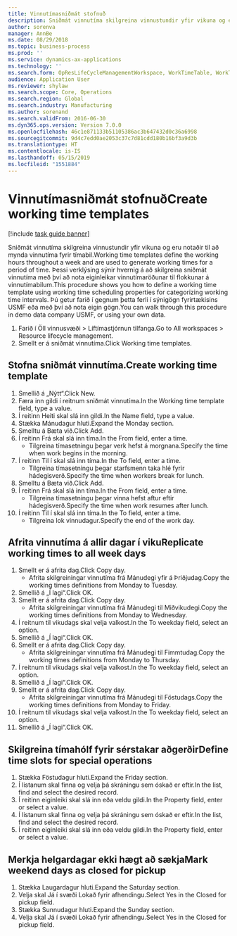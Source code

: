 ```yaml
---
title: Vinnutímasniðmát stofnuð
description: Sniðmát vinnutíma skilgreina vinnustundir yfir vikuna og eru notaðir til að mynda vinnutíma fyrir tímabil.
author: sorenva
manager: AnnBe
ms.date: 08/29/2018
ms.topic: business-process
ms.prod: ''
ms.service: dynamics-ax-applications
ms.technology: ''
ms.search.form: OpResLifeCycleManagementWorkspace, WorkTimeTable, WorkTimeCopyDayDialog
audience: Application User
ms.reviewer: shylaw
ms.search.scope: Core, Operations
ms.search.region: Global
ms.search.industry: Manufacturing
ms.author: sorenand
ms.search.validFrom: 2016-06-30
ms.dyn365.ops.version: Version 7.0.0
ms.openlocfilehash: 46c1e871133b51105386ac3b647432d0c36a6998
ms.sourcegitcommit: 9d4c7edd0ae2053c37c7d81cdd180b16bf3a9d3b
ms.translationtype: HT
ms.contentlocale: is-IS
ms.lasthandoff: 05/15/2019
ms.locfileid: "1551884"
---
```

# <a name="create-working-time-templates"></a><span data-ttu-id="dbfa8-103">Vinnutímasniðmát stofnuð</span><span class="sxs-lookup"><span data-stu-id="dbfa8-103">Create working time templates</span></span>

[!include [task guide banner](../../includes/task-guide-banner.md)]

<span data-ttu-id="dbfa8-104">Sniðmát vinnutíma skilgreina vinnustundir yfir vikuna og eru notaðir til að mynda vinnutíma fyrir tímabil.</span><span class="sxs-lookup"><span data-stu-id="dbfa8-104">Working time templates define the working hours throughout a week and are used to generate working times for a period of time.</span></span> <span data-ttu-id="dbfa8-105">Þessi verklýsing sýnir hvernig á að skilgreina sniðmát vinnutíma með því að nota eiginleikar vinnutímaröðunar til flokkunar á vinnutímabilum.</span><span class="sxs-lookup"><span data-stu-id="dbfa8-105">This procedure shows you how to define a working time template using working time scheduling properties for categorizing working time intervals.</span></span> <span data-ttu-id="dbfa8-106">Þú getur farið í gegnum þetta ferli í sýnigögn fyrirtækisins USMF eða með því að nota eigin gögn.</span><span class="sxs-lookup"><span data-stu-id="dbfa8-106">You can walk through this procedure in demo data company USMF, or using your own data.</span></span>

1. <span data-ttu-id="dbfa8-107">Farið í Öll vinnusvæði > Líftímastjórnun tilfanga.</span><span class="sxs-lookup"><span data-stu-id="dbfa8-107">Go to All workspaces > Resource lifecycle management.</span></span>
2. <span data-ttu-id="dbfa8-108">Smellt er á sniðmát vinnutíma.</span><span class="sxs-lookup"><span data-stu-id="dbfa8-108">Click Working time templates.</span></span>

## <a name="create-working-time-template"></a><span data-ttu-id="dbfa8-109">Stofna sniðmát vinnutíma.</span><span class="sxs-lookup"><span data-stu-id="dbfa8-109">Create working time template</span></span>
1. <span data-ttu-id="dbfa8-110">Smellið á „Nýtt“.</span><span class="sxs-lookup"><span data-stu-id="dbfa8-110">Click New.</span></span>
2. <span data-ttu-id="dbfa8-111">Færa inn gildi í reitnum sniðmát vinnutíma.</span><span class="sxs-lookup"><span data-stu-id="dbfa8-111">In the Working time template field, type a value.</span></span>
3. <span data-ttu-id="dbfa8-112">Í reitinn Heiti skal slá inn gildi.</span><span class="sxs-lookup"><span data-stu-id="dbfa8-112">In the Name field, type a value.</span></span>
4. <span data-ttu-id="dbfa8-113">Stækka Mánudagur hluti.</span><span class="sxs-lookup"><span data-stu-id="dbfa8-113">Expand the Monday section.</span></span>
5. <span data-ttu-id="dbfa8-114">Smelltu á Bæta við.</span><span class="sxs-lookup"><span data-stu-id="dbfa8-114">Click Add.</span></span>
6. <span data-ttu-id="dbfa8-115">Í reitinn Frá skal slá inn tíma.</span><span class="sxs-lookup"><span data-stu-id="dbfa8-115">In the From field, enter a time.</span></span>
    * <span data-ttu-id="dbfa8-116">Tilgreina tímasetningu þegar verk hefst á morgnana.</span><span class="sxs-lookup"><span data-stu-id="dbfa8-116">Specify the time when work begins in the morning.</span></span>  
7. <span data-ttu-id="dbfa8-117">Í reitinn Til í skal slá inn tíma.</span><span class="sxs-lookup"><span data-stu-id="dbfa8-117">In the To field, enter a time.</span></span>
    * <span data-ttu-id="dbfa8-118">Tilgreina tímasetningu þegar starfsmenn taka hlé fyrir hádegisverð.</span><span class="sxs-lookup"><span data-stu-id="dbfa8-118">Specify the time when workers break for lunch.</span></span>  
8. <span data-ttu-id="dbfa8-119">Smelltu á Bæta við.</span><span class="sxs-lookup"><span data-stu-id="dbfa8-119">Click Add.</span></span>
9. <span data-ttu-id="dbfa8-120">Í reitinn Frá skal slá inn tíma.</span><span class="sxs-lookup"><span data-stu-id="dbfa8-120">In the From field, enter a time.</span></span>
    * <span data-ttu-id="dbfa8-121">Tilgreina tímasetningu þegar vinna hefst aftur eftir hádegisverð.</span><span class="sxs-lookup"><span data-stu-id="dbfa8-121">Specify the time when work resumes after lunch.</span></span>  
10. <span data-ttu-id="dbfa8-122">Í reitinn Til í skal slá inn tíma.</span><span class="sxs-lookup"><span data-stu-id="dbfa8-122">In the To field, enter a time.</span></span>
    * <span data-ttu-id="dbfa8-123">Tilgreina lok vinnudagur.</span><span class="sxs-lookup"><span data-stu-id="dbfa8-123">Specify the end of the work day.</span></span>  

## <a name="replicate-working-times-to-all-week-days"></a><span data-ttu-id="dbfa8-124">Afrita vinnutíma á allir dagar í viku</span><span class="sxs-lookup"><span data-stu-id="dbfa8-124">Replicate working times to all week days</span></span>
1. <span data-ttu-id="dbfa8-125">Smellt er á afrita dag.</span><span class="sxs-lookup"><span data-stu-id="dbfa8-125">Click Copy day.</span></span>
    * <span data-ttu-id="dbfa8-126">Afrita skilgreiningar vinnutíma frá Mánudegi yfir á Þriðjudag.</span><span class="sxs-lookup"><span data-stu-id="dbfa8-126">Copy the working times definitions from Monday to Tuesday.</span></span>  
2. <span data-ttu-id="dbfa8-127">Smellið á „Í lagi“.</span><span class="sxs-lookup"><span data-stu-id="dbfa8-127">Click OK.</span></span>
3. <span data-ttu-id="dbfa8-128">Smellt er á afrita dag.</span><span class="sxs-lookup"><span data-stu-id="dbfa8-128">Click Copy day.</span></span>
    * <span data-ttu-id="dbfa8-129">Afrita skilgreiningar vinnutíma frá Mánudegi til Miðvikudegi.</span><span class="sxs-lookup"><span data-stu-id="dbfa8-129">Copy the working times definitions from Monday to Wednesday.</span></span>  
4. <span data-ttu-id="dbfa8-130">Í reitnum til vikudags skal velja valkost.</span><span class="sxs-lookup"><span data-stu-id="dbfa8-130">In the To weekday field, select an option.</span></span>
5. <span data-ttu-id="dbfa8-131">Smellið á „Í lagi“.</span><span class="sxs-lookup"><span data-stu-id="dbfa8-131">Click OK.</span></span>
6. <span data-ttu-id="dbfa8-132">Smellt er á afrita dag.</span><span class="sxs-lookup"><span data-stu-id="dbfa8-132">Click Copy day.</span></span>
    * <span data-ttu-id="dbfa8-133">Afrita skilgreiningar vinnutíma frá Mánudegi til Fimmtudag.</span><span class="sxs-lookup"><span data-stu-id="dbfa8-133">Copy the working times definitions from Monday to Thursday.</span></span>  
7. <span data-ttu-id="dbfa8-134">Í reitnum til vikudags skal velja valkost.</span><span class="sxs-lookup"><span data-stu-id="dbfa8-134">In the To weekday field, select an option.</span></span>
8. <span data-ttu-id="dbfa8-135">Smellið á „Í lagi“.</span><span class="sxs-lookup"><span data-stu-id="dbfa8-135">Click OK.</span></span>
9. <span data-ttu-id="dbfa8-136">Smellt er á afrita dag.</span><span class="sxs-lookup"><span data-stu-id="dbfa8-136">Click Copy day.</span></span>
    * <span data-ttu-id="dbfa8-137">Afrita skilgreiningar vinnutíma frá Mánudegi til Föstudags.</span><span class="sxs-lookup"><span data-stu-id="dbfa8-137">Copy the working times definitions from Monday to Friday.</span></span>  
10. <span data-ttu-id="dbfa8-138">Í reitnum til vikudags skal velja valkost.</span><span class="sxs-lookup"><span data-stu-id="dbfa8-138">In the To weekday field, select an option.</span></span>
11. <span data-ttu-id="dbfa8-139">Smellið á „Í lagi“.</span><span class="sxs-lookup"><span data-stu-id="dbfa8-139">Click OK.</span></span>

## <a name="define-time-slots-for-special-operations"></a><span data-ttu-id="dbfa8-140">Skilgreina tímahólf fyrir sérstakar aðgerðir</span><span class="sxs-lookup"><span data-stu-id="dbfa8-140">Define time slots for special operations</span></span>
1. <span data-ttu-id="dbfa8-141">Stækka Föstudagur hluti.</span><span class="sxs-lookup"><span data-stu-id="dbfa8-141">Expand the Friday section.</span></span>
2. <span data-ttu-id="dbfa8-142">Í listanum skal finna og velja þá skráningu sem óskað er eftir.</span><span class="sxs-lookup"><span data-stu-id="dbfa8-142">In the list, find and select the desired record.</span></span>
3. <span data-ttu-id="dbfa8-143">Í reitinn eiginleiki skal slá inn eða veldu gildi.</span><span class="sxs-lookup"><span data-stu-id="dbfa8-143">In the Property field, enter or select a value.</span></span>
4. <span data-ttu-id="dbfa8-144">Í listanum skal finna og velja þá skráningu sem óskað er eftir.</span><span class="sxs-lookup"><span data-stu-id="dbfa8-144">In the list, find and select the desired record.</span></span>
5. <span data-ttu-id="dbfa8-145">Í reitinn eiginleiki skal slá inn eða veldu gildi.</span><span class="sxs-lookup"><span data-stu-id="dbfa8-145">In the Property field, enter or select a value.</span></span>

## <a name="mark-weekend-days-as-closed-for-pickup"></a><span data-ttu-id="dbfa8-146">Merkja helgardagar ekki hægt að sækja</span><span class="sxs-lookup"><span data-stu-id="dbfa8-146">Mark weekend days as closed for pickup</span></span>
1. <span data-ttu-id="dbfa8-147">Stækka Laugardagur hluti.</span><span class="sxs-lookup"><span data-stu-id="dbfa8-147">Expand the Saturday section.</span></span>
2. <span data-ttu-id="dbfa8-148">Velja skal Já í svæði Lokað fyrir afhendingu.</span><span class="sxs-lookup"><span data-stu-id="dbfa8-148">Select Yes in the Closed for pickup field.</span></span>
3. <span data-ttu-id="dbfa8-149">Stækka Sunnudagur hluti.</span><span class="sxs-lookup"><span data-stu-id="dbfa8-149">Expand the Sunday section.</span></span>
4. <span data-ttu-id="dbfa8-150">Velja skal Já í svæði Lokað fyrir afhendingu.</span><span class="sxs-lookup"><span data-stu-id="dbfa8-150">Select Yes in the Closed for pickup field.</span></span>

